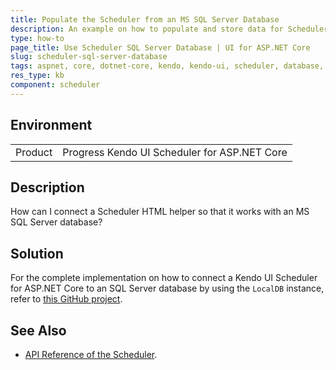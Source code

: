 ```yaml
---
title: Populate the Scheduler from an MS SQL Server Database
description: An example on how to populate and store data for Scheduler in an SQL Server database.
type: how-to
page_title: Use Scheduler SQL Server Database | UI for ASP.NET Core
slug: scheduler-sql-server-database
tags: aspnet, core, dotnet-core, kendo, kendo-ui, scheduler, database, sql-server, sql
res_type: kb
component: scheduler
---
```


## Environment

<table>
 <tr>
  <td>Product</td>
  <td>Progress Kendo UI Scheduler for ASP.NET Core</td>
 </tr>
</table>

## Description

How can I connect a Scheduler HTML helper so that it works with an MS SQL Server database?

## Solution

For the complete implementation on how to connect a Kendo UI Scheduler for ASP.NET Core to an SQL Server database by using the `LocalDB` instance, refer to [this GitHub project](https://github.com/telerik/aspnet-core-examples/tree/master/scheduler/SqlServerDataBase).

## See Also

* [API Reference of the Scheduler](https://docs.telerik.com/kendo-ui/api/javascript/ui/scheduler).
